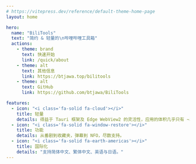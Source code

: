 ```yaml
---
# https://vitepress.dev/reference/default-theme-home-page
layout: home

hero:
  name: "BiliTools"
  text: "简约 & 轻量的\n哔哩哔哩工具箱"
  actions:
    - theme: brand
      text: 快速开始
      link: /quick/about
    - theme: alt
      text: 其他信息
      link: https://btjawa.top/bilitools
    - theme: alt
      text: GitHub
      link: https://github.com/btjawa/BiliTools

features:
  - icon: "<i class='fa-solid fa-cloud'></i>"
    title: 轻量
    details: 得益于 Tauri 框架及 Edge WebView2 的灵活性，应用的体积几乎只有 ~30 MB。
  - icon: "<i class='fa-solid fa-window-restore'></i>"
    title: 功能
    details: 从番剧到收藏夹，弹幕到 NFO，尽数支持。
  - icon: "<i class='fa-solid fa-earth-americas'></i>"
    title: 国际化
    details: "支持简体中文、繁体中文、英语与日语。"
---
```


